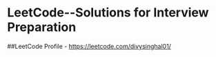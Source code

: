 # LeetCode--Solutions for Interview Preparation

##LeetCode Profile - 
https://leetcode.com/divysinghal01/
